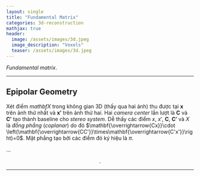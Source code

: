```yaml
---
layout: single
title: "Fundamental Matrix"
categories: 3d-reconstruction
mathjax: true
header:
  image: /assets/images/3d.jpeg
  image_description: "Voxels"
  teaser: /assets/images/3d.jpeg
---
```


*Fundamental matrix*.

---

## Epipolar Geometry

Xét điểm $mathbf{X}$ trong không gian 3D (thấy qua hai ảnh) thu được tại $\mathbf{x}$ trên ảnh thứ nhất và $\mathbf{x'}$ 
trên ảnh thứ hai. Hai *camera center* lần lượt là $\mathbf{C}$ và $\mathbf{C'}$ tạo thành baseline cho *stereo system*. 
Dễ thấy các điểm $x$, $x'$, $\mathbf{C}$, $\mathbf{C'}$ và $X$ là *đồng phẳng* (*coplanar*) do đó 
$\mathbf{\overrightarrow{Cx}}\cdot \left(\mathbf{\overrightarrow{CC'}}\times\mathbf{\overrightarrow{C'x'}}\right)=0$. 
Mặt phẳng tạo bởi các điểm đó ký hiệu là $\pi$.

...

<div align="center">.</div> 

---